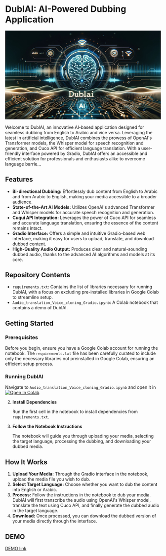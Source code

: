 
# DublAI: AI-Powered Dubbing Application
![DublAi Header Image](DublAi_header_300dpi.jpg)

Welcome to DublAI, an innovative AI-based application designed for seamless dubbing from English to Arabic and vice versa. Leveraging the latest in artificial intelligence, DublAI combines the prowess of OpenAI's Transformer models, the Whisper model for speech recognition and generation, and Cuco API for efficient language translation. With a user-friendly interface powered by Gradio, DublAI offers an accessible and efficient solution for professionals and enthusiasts alike to overcome language barrie...

## Features

- **Bi-directional Dubbing:** Effortlessly dub content from English to Arabic and from Arabic to English, making your media accessible to a broader audience.
- **State-of-the-Art AI Models:** Utilizes OpenAI's advanced Transformer and Whisper models for accurate speech recognition and generation.
- **Cuqui API Integration:** Leverages the power of Cuco API for seamless and accurate language translation, ensuring the essence of the content remains intact.
- **Gradio Interface:** Offers a simple and intuitive Gradio-based web interface, making it easy for users to upload, translate, and download dubbed content.
- **High-Quality Audio Output:** Produces clear and natural-sounding dubbed audio, thanks to the advanced AI algorithms and models at its core.

## Repository Contents

- `requirements.txt`: Contains the list of libraries necessary for running DublAI, with a focus on excluding pre-installed libraries in Google Colab to streamline setup.
- `Audio_translation_Voice_cloning_Gradio.ipynb`: A Colab notebook that contains a demo of DublAI.

## Getting Started

### Prerequisites

Before you begin, ensure you have a Google Colab account for running the notebook. The `requirements.txt` file has been carefully curated to include only the necessary libraries not preinstalled in Google Colab, ensuring an efficient setup process.


### Running DublAI

Navigate to `Audio_translation_Voice_cloning_Gradio.ipynb` and open it in [![Open In Colab](https://colab.research.google.com/assets/colab-badge.svg)](https://colab.research.google.com/github/salohnana2018/DublAI/blob/main/Audio_translation_Vioce_cloning_Gradio.ipynb).



2. **Install Dependencies**

   Run the first cell in the notebook to install dependencies from `requirements.txt`.

3. **Follow the Notebook Instructions**

   The notebook will guide you through uploading your media, selecting the target language, processing the dubbing, and downloading your dubbed media.

## How It Works

1. **Upload Your Media:** Through the Gradio interface in the notebook, upload the media file you wish to dub.
2. **Select Target Language:** Choose whether you want to dub the content into English or Arabic.
3. **Process:** Follow the instructions in the notebook to dub your media. DublAI will first transcribe the audio using OpenAI's Whisper model, translate the text using Cuco API, and finally generate the dubbed audio in the target language.
4. **Download:** Once processed, you can download the dubbed version of your media directly through the interface.

## DEMO

[DEMO link](https://github.com/salohnana2018/DublAI/blob/main/DublAiDemo.mp4)


